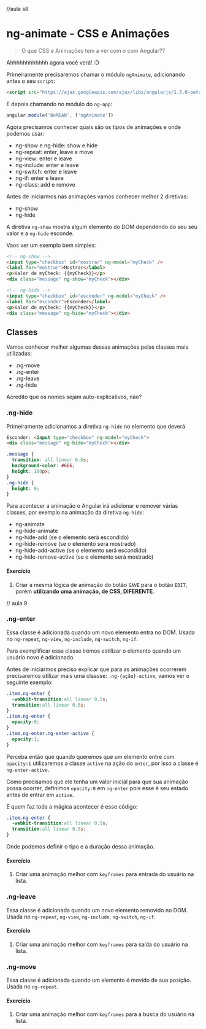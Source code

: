 //aula s8
# ng-animate - CSS e Animações

> O que CSS e Animações tem a ver com o com Angular??

Ahhhhhhhhhhhh agora você verá! :D

Primeiramente precisaremos chamar o módulo `ngAnimate`, adicionando antes o seu `script`:

```html
<script src="https://ajax.googleapis.com/ajax/libs/angularjs/1.5.0-beta.2/angular-animate.js"></script>
```

E depois chamando no módulo do `ng-app`:

```js
angular.module('BeMEAN', ['ngAnimate'])
```

Agora precisamos conhecer quais são os tipos de animações e onde podemos usar:

- ng-show e ng-hide: show e hide
- ng-repeat: enter, leave e move
- ng-view: enter e leave
- ng-include: enter e leave
- ng-switch: enter e leave
- ng-if: enter e leave
- ng-class: add e remove

Antes de iniciarmos nas animações vamos conhecer melhor 2 diretivas:

- ng-show
- ng-hide

A diretiva `ng-show` mostra algum elemento do DOM dependendo do seu seu valor e a `ng-hide` esconde.

Vaos ver um exemplo bem simples:

```html
<!-- ng-show -->
<input type="checkbox" id="mostrar" ng-model="myCheck" />
<label for="mostrar">Mostrar</label>
<p>Valor de myCheck: {{myCheck}}</p>
<div class="message" ng-show="myCheck"></div>

<!-- ng-hide -->
<input type="checkbox" id="esconder" ng-model="myCheck" />
<label for="esconder">Esconder</label>
<p>Valor de myCheck: {{myCheck}}</p>
<div class="message" ng-hide="myCheck"></div>
```

## Classes

Vamos conhecer melhor algumas dessas animações pelas classes mais utilizadas:

- .ng-move
- .ng-enter
- .ng-leave
- .ng-hide

Acredito que os nomes sejam auto-explicativos, não?

### .ng-hide

Primeiramente adicionamos a diretiva `ng-hide` no elemento que deverá

```html
Esconder: <input type="checkbox" ng-model="myCheck">
<div class="message" ng-hide="myCheck"></div>
```

```css
.message {
  transition: all linear 0.5s;
  background-color: #666;
  height: 100px;
}
.ng-hide {
  height: 0;
}
```

Para acontecer a animação o Angular irá adicionar e remover várias classes, por exemplo na animação da diretiva `ng-hide`:

- ng-animate
- ng-hide-animate
- ng-hide-add (se o elemento será escondido)
- ng-hide-remove (se o elemento será mostrado)
- ng-hide-add-active (se o elemento será escondido)
- ng-hide-remove-active (se o elemento será mostrado)

#### Exercício

1) Criar a mesma lógica de animação do botão `SAVE` para o botão `EDIT`, porém **utilizando uma animação, de CSS, DIFERENTE**.

// aula 9

### .ng-enter

Essa classe é adicionada quando um novo elemento entra no DOM.
Usada no `ng-repeat`, `ng-view`, `ng-include`, `ng-switch`, `ng-if`.

Para exemplificar essa classe iremos estilizar o elemento quando um usuário novo é adicionado.

Antes de iniciarmos preciso explicar que para as animações ocorrerem precisaremos utilizar mais uma claasse: `.ng-{ação}-active`, vamos ver o seguinte exemplo:

```css
.item.ng-enter {
  -webkit-transition:all linear 0.5s;
  transition:all linear 0.5s;
}
.item.ng-enter {
  opacity:0;
}
.item.ng-enter.ng-enter-active {
  opacity:1;
}
```

Perceba então que quando queremos que um elemento entre com `opacity:1` utilizaremos a classe `active` na ação do `enter`, por isso a classe é `ng-enter-active`.

Como precisamos que ele tenha um valor inicial para que sua animação possa ocorrer, definimos `opacity:0` em `ng-enter` pois esse é seu estado antes de entrar em `active`.

E quem faz toda a mágica acontecer é esse código:

```css
.item.ng-enter {
  -webkit-transition:all linear 0.5s;
  transition:all linear 0.5s;
}
```

Onde podemos definir o tipo e a duração dessa animação.

#### Exercício

1) Criar uma animação melhor com `keyframes` para entrada do usuário na lista.

### .ng-leave

Essa classe é adicionada quando um novo elemento removido no DOM.
Usada no `ng-repeat`, `ng-view`, `ng-include`, `ng-switch`, `ng-if`.

#### Exercício

1) Criar uma animação melhor com `keyframes` para saída do usuário na lista.

### .ng-move

Essa classe é adicionada quando um elemento é movido de sua posição.
Usada no `ng-repeat`.

#### Exercício

1) Criar uma animação melhor com `keyframes` para a busca do usuário na lista.

